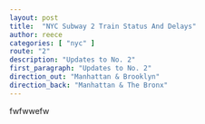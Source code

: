 ```yaml
---
layout: post
title:  "NYC Subway 2 Train Status And Delays"
author: reece
categories: [ "nyc" ]
route: "2"
description: "Updates to No. 2"
first_paragraph: "Updates to No. 2"
direction_out: "Manhattan & Brooklyn"
direction_back: "Manhattan & The Bronx"
---
```


fwfwwefw
